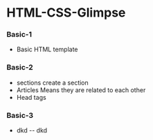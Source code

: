 # HTML-CSS-Glimpse

### Basic-1
- Basic HTML template
### Basic-2
- sections create a section
- Articles Means they are related to each other
- Head tags
### Basic-3
- dkd
-- dkd

